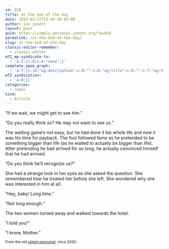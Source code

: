 ```yaml
---
id: 818
title: at the end of the day
date: 2019-03-21T13:44:56-04:00
author: joe jenett
layout: post
guid: https://simply.personal.jenett.org/?p=818
permalink: /at-the-end-of-the-day/
slug: at-the-end-of-the-day
classic-editor-remember:
  - classic-editor
mf2_mp-syndicate-to:
  - 'a:1:{i:0;s:4:"none";}'
complete_open_graph:
  - 'a:7:{s:14:"og:description";s:0:"";s:8:"og:title";s:0:"";s:7:"og:type";s:0:"";s:12:"twitter:card";s:7:"summary";s:15:"twitter:creator";s:0:"";s:19:"twitter:description";s:0:"";s:8:"og:image";s:0:"";}'
mf2_syndication:
  - 'a:0:{}'
categories:
  - redux
kind:
  - Article
---
```

&#8220;If we wait, we might get to see him.&#8221;

&#8220;Do you really think so? He may not want to see us.&#8221;

The waiting game’s not easy, but he had done it his whole life and now it was his time for payback. The fool followed fame as he pretended to be something bigger than life (as he waited to actually be bigger than life). After pretending he had arrived for so long, he actually convinced himself that he had arrived.

&#8220;Do you think he’ll recognize us?&#8221;

She had a strange look in her eyes as she asked the question. She remembered how he treated her before she left. She wondered why she was interested in him at all.

&#8220;Hey, baby! Long time.&#8221;

&#8220;Not long enough.&#8221;

The two women turned away and walked towards the hotel.

&#8220;I told you!&#8221;

&#8220;I know, Mother.&#8221;

<small>From the old <a title="jenett.simply.personal" href="https://jenett.org/core/?seek=end_of_the_day"><em>simply.personal</em></a>, circa 2000.</small>